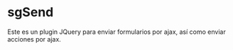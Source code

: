 sgSend
======

Este es un plugin JQuery para enviar formularios por ajax, así como enviar acciones por ajax.
